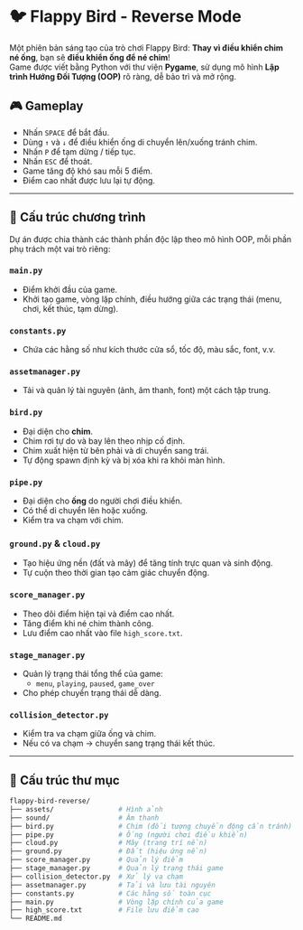 
# 🐦 Flappy Bird - Reverse Mode
Một phiên bản sáng tạo của trò chơi Flappy Bird: **Thay vì điều khiển chim né ống**, bạn sẽ **điều khiển ống để né chim**!  
Game được viết bằng Python với thư viện **Pygame**, sử dụng mô hình **Lập trình Hướng Đối Tượng (OOP)** rõ ràng, dễ bảo trì và mở rộng.
## 🎮 Gameplay
- Nhấn `SPACE` để bắt đầu.
- Dùng `↑` và `↓` để điều khiển ống di chuyển lên/xuống tránh chim.
- Nhấn `P` để tạm dừng / tiếp tục.
- Nhấn `ESC` để thoát.
- Game tăng độ khó sau mỗi 5 điểm.
- Điểm cao nhất được lưu lại tự động.
---
## 🧱 Cấu trúc chương trình
Dự án được chia thành các thành phần độc lập theo mô hình OOP, mỗi phần phụ trách một vai trò riêng:
### `main.py`
- Điểm khởi đầu của game.
- Khởi tạo game, vòng lặp chính, điều hướng giữa các trạng thái (menu, chơi, kết thúc, tạm dừng).
### `constants.py`
- Chứa các hằng số như kích thước cửa sổ, tốc độ, màu sắc, font, v.v.
### `assetmanager.py`
- Tải và quản lý tài nguyên (ảnh, âm thanh, font) một cách tập trung.
### `bird.py`
- Đại diện cho **chim**.
- Chim rơi tự do và bay lên theo nhịp cố định.
- Chim xuất hiện từ bên phải và di chuyển sang trái.
- Tự động spawn định kỳ và bị xóa khi ra khỏi màn hình.
### `pipe.py`
- Đại diện cho **ống** do người chơi điều khiển.
- Có thể di chuyển lên hoặc xuống.
- Kiểm tra va chạm với chim.
### `ground.py` & `cloud.py`
- Tạo hiệu ứng nền (đất và mây) để tăng tính trực quan và sinh động.
- Tự cuộn theo thời gian tạo cảm giác chuyển động.
### `score_manager.py`
- Theo dõi điểm hiện tại và điểm cao nhất.
- Tăng điểm khi né chim thành công.
- Lưu điểm cao nhất vào file `high_score.txt`.
### `stage_manager.py`
- Quản lý trạng thái tổng thể của game:
  - `menu`, `playing`, `paused`, `game_over`
- Cho phép chuyển trạng thái dễ dàng.
### `collision_detector.py`
- Kiểm tra va chạm giữa ống và chim.
- Nếu có va chạm → chuyển sang trạng thái kết thúc.
---
## 📁 Cấu trúc thư mục
```bash
flappy-bird-reverse/
├── assets/                # Hình ảnh
├── sound/                 # Âm thanh
├── bird.py                # Chim (đối tượng chuyển động cần tránh)
├── pipe.py                # Ống (người chơi điều khiển)
├── cloud.py               # Mây (trang trí nền)
├── ground.py              # Đất (hiệu ứng nền)
├── score_manager.py       # Quản lý điểm
├── stage_manager.py       # Quản lý trạng thái game
├── collision_detector.py  # Xử lý va chạm
├── assetmanager.py        # Tải và lưu tài nguyên
├── constants.py           # Các hằng số toàn cục
├── main.py                # Vòng lặp chính của game
├── high_score.txt         # File lưu điểm cao
└── README.md


